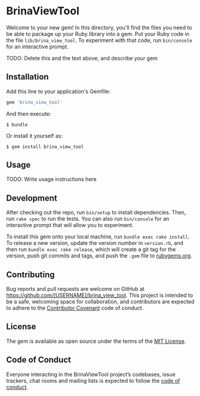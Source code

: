 # BrinaViewTool

Welcome to your new gem! In this directory, you'll find the files you need to be able to package up your Ruby library into a gem. Put your Ruby code in the file `lib/brina_view_tool`. To experiment with that code, run `bin/console` for an interactive prompt.

TODO: Delete this and the text above, and describe your gem

## Installation

Add this line to your application's Gemfile:

```ruby
gem 'brina_view_tool'
```

And then execute:

    $ bundle

Or install it yourself as:

    $ gem install brina_view_tool

## Usage

TODO: Write usage instructions here

## Development

After checking out the repo, run `bin/setup` to install dependencies. Then, run `rake spec` to run the tests. You can also run `bin/console` for an interactive prompt that will allow you to experiment.

To install this gem onto your local machine, run `bundle exec rake install`. To release a new version, update the version number in `version.rb`, and then run `bundle exec rake release`, which will create a git tag for the version, push git commits and tags, and push the `.gem` file to [rubygems.org](https://rubygems.org).

## Contributing

Bug reports and pull requests are welcome on GitHub at https://github.com/[USERNAME]/brina_view_tool. This project is intended to be a safe, welcoming space for collaboration, and contributors are expected to adhere to the [Contributor Covenant](http://contributor-covenant.org) code of conduct.

## License

The gem is available as open source under the terms of the [MIT License](https://opensource.org/licenses/MIT).

## Code of Conduct

Everyone interacting in the BrinaViewTool project’s codebases, issue trackers, chat rooms and mailing lists is expected to follow the [code of conduct](https://github.com/[USERNAME]/brina_view_tool/blob/master/CODE_OF_CONDUCT.md).
